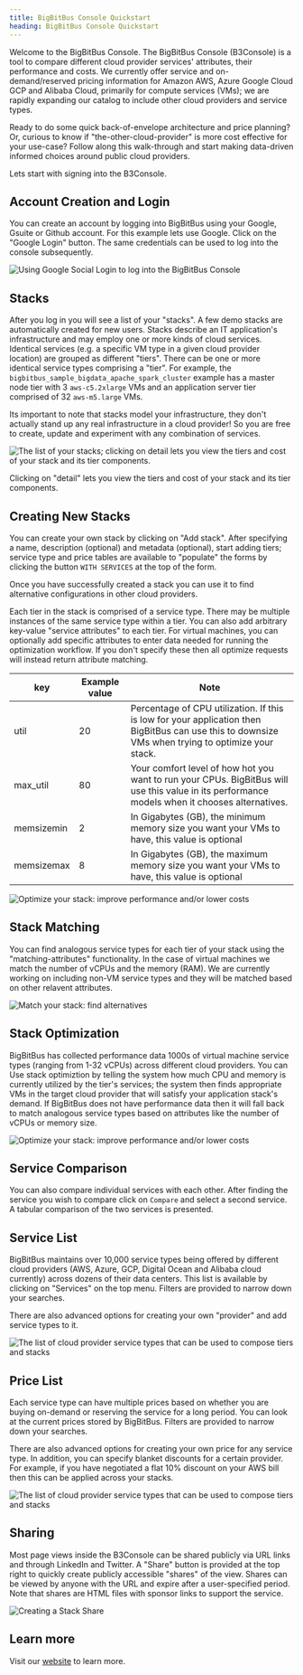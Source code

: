 ```yaml
---
title: BigBitBus Console Quickstart
heading: BigBitBus Console Quickstart
---
```


Welcome to the BigBitBus Console. The BigBitBus Console (B3Console) is a tool to compare different cloud provider services' attributes, their performance and costs. We currently offer service and on-demand/reserved pricing information for Amazon AWS, Azure Google Cloud GCP and Alibaba Cloud, primarily for compute services (VMs); we are rapidly expanding our catalog to include other cloud providers and service types.

Ready to do some quick back-of-envelope architecture and price planning? Or, curious to know if "the-other-cloud-provider" is more cost effective for your use-case? Follow along this walk-through and start making data-driven informed choices around public cloud providers.

Lets start with signing into the B3Console.

## Account Creation and Login
<a name="login"></a>

You can create an account by logging into BigBitBus using your Google, Gsuite or Github account. For this example lets use Google. Click on the "Google Login" button. The same credentials can be used to log into the console subsequently. 

![Using Google Social Login to log into the BigBitBus Console](google-login-small.gif)


<!-- <iframe width="560" height="315" src="https://www.youtube.com/embed/cbIXPA15Ewg" frameborder="0" allow="accelerometer; autoplay; encrypted-media; gyroscope; picture-in-picture" allowfullscreen></iframe> -->



## Stacks
<a name="stacks"></a>
After you log in you will see a list of your "stacks". A few demo stacks are automatically created for new users. Stacks describe an IT application's infrastructure and may employ one or more kinds of cloud services. Identical services (e.g. a specific VM type in a given cloud provider location) are grouped as different "tiers". There can be one or more identical service types comprising a "tier". For example, the `bigbitbus_sample_bigdata_apache_spark_cluster` example has a master node tier with 3 `aws-c5.2xlarge` VMs and an application server tier comprised of 32 `aws-m5.large` VMs.

Its important to note that stacks model your infrastructure, they don't actually stand up any real infrastructure in a cloud provider! So you are free to create, update and experiment with any combination of services.

![The list of your stacks; clicking on detail lets you view the tiers and cost of your stack and its tier components.](stacks-small.gif)

<!-- <iframe width="560" height="315" src="https://www.youtube.com/embed/2axhGSL3LSE" frameborder="0" allow="accelerometer; autoplay; encrypted-media; gyroscope; picture-in-picture" allowfullscreen></iframe> -->

Clicking on "detail" lets you view the tiers and cost of your stack and its tier components. 

## Creating New Stacks
<a name="create_new_stack"></a>
You can create your own stack by clicking on "Add stack". After specifying a name, description (optional) and metadata (optional), start adding tiers; service type and price tables are available to "populate" the forms by clicking the button `WITH SERVICES` at the top of the form.

Once you have successfully created a stack you can use it to find alternative configurations in other cloud providers.

Each tier in the stack is comprised of a service type. There may be multiple instances of the same service type within a tier. You can also add arbitrary key-value "service attributes" to each tier. For virtual machines, you can optionally add specific attributes to enter data needed for running the optimization workflow. If you don't specify these then all optimize requests will instead return attribute matching.

|  key | Example value  | Note |
|---|---|---|
| util  | 20  | Percentage of CPU utilization. If this is low for your application  then BigBitBus can use this to downsize VMs when trying to optimize your stack.  | 
| max_util  | 80  | Your comfort level of how hot you want to run your CPUs. BigBitBus will use this value in its performance models when it chooses alternatives.   |
| memsizemin  | 2  | In Gigabytes (GB), the minimum memory size you want your VMs to have, this value is optional  |
| memsizemax  | 8  | In Gigabytes (GB), the maximum memory size you want your VMs to have, this value is optional  |

![Optimize your stack: improve performance and/or lower costs](create_new_stack-small.gif)


<!-- <iframe width="560" height="315" src="https://www.youtube.com/embed/e1WxHlcMsGw" frameborder="0" allow="accelerometer; autoplay; encrypted-media; gyroscope; picture-in-picture" allowfullscreen></iframe> -->



## Stack Matching
<a name="stack_matching"></a>

You can find analogous service types for each tier of your stack using the "matching-attributes" functionality. In the case of virtual machines we match the number of vCPUs and the memory (RAM). We are currently working on including non-VM service types and they will be matched based on other relavent attributes.


<!-- <iframe width="560" height="315" src="https://www.youtube.com/embed/Q_wFmeeCD5E" frameborder="0" allow="accelerometer; autoplay; encrypted-media; gyroscope; picture-in-picture" allowfullscreen></iframe>
 -->
![Match your stack: find alternatives](stack_matching-small.gif)


## Stack Optimization
<a name="stack_optimization"></a>

BigBitBus has collected performance data 1000s of virtual machine service types (ranging from 1-32 vCPUs) across different cloud providers. You can Use stack optimiztion by telling the system how much CPU and memory is currently utilized by the tier's services; the system then finds appropriate VMs in the target cloud provider that will satisfy your application stack's demand. If BigBitBus does not have performance data then it will fall back to match analogous service types based on attributes like the number of vCPUs or memory size.

![Optimize your stack: improve performance and/or lower costs](stack_optimization-small.gif)


## Service Comparison

You can also compare individual services with each other. After finding the service you wish to compare click on `Compare` and select a second service. A tabular comparison of the two services is presented.


## Service List
<a name="service_list"></a>

BigBitBus maintains over 10,000 service types being offered by different cloud providers (AWS, Azure, GCP, Digital Ocean and Alibaba cloud currently) across dozens of their data centers. This list is available by clicking on "Services" on the top menu. Filters are provided to narrow down your searches.

There are also advanced options for creating your own "provider" and add service types to it.

![The list of cloud provider service types that can be used to compose tiers and stacks](servicelistfilter-small.gif)

<!-- <iframe width="560" height="315" src="https://www.youtube.com/embed/tjDhJ-Z36Rw" frameborder="0" allow="accelerometer; autoplay; encrypted-media; gyroscope; picture-in-picture" allowfullscreen></iframe> -->

## Price List
<a name="price_list"></a>

Each service type can have multiple prices based on whether you are buying on-demand or reserving the service for a long period. You can look at the current prices stored by BigBitBus. Filters are provided to narrow down your searches.

There are also advanced options for creating your own price for any service type. In addition, you can specify blanket discounts for a certain provider. For example, if you have negotiated a flat 10% discount on your AWS bill then this can be applied across your stacks.

![The list of cloud provider service types that can be used to compose tiers and stacks](pricelistfilter-small.gif)

<!-- <iframe width="560" height="315" src="https://www.youtube.com/embed/XylrAw524mA" frameborder="0" allow="accelerometer; autoplay; encrypted-media; gyroscope; picture-in-picture" allowfullscreen></iframe> -->


## Sharing

Most page views inside the B3Console can be shared publicly via URL links and through LinkedIn and Twitter. A "Share" button is provided at the top right to quickly create publicly accessible "shares" of the view. Shares can be viewed by anyone with the URL and expire after a user-specified period. Note that shares are HTML files with sponsor links to support the service.

![Creating a Stack Share](share-stack.gif)

## Learn more

Visit our [website](https://www.bigbitbus.com/) to learn more.

